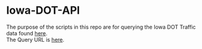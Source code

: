# Iowa-DOT-API

The purpose of the scripts in this repo are for querying the Iowa DOT Traffic data found [here](https://data.iowadot.gov/datasets/road-weather-information-system-rwis-traffic-data/data?orderBy=DATA_LAST_UPDATED).<br/>
The Query URL is [here](https://services.arcgis.com/8lRhdTsQyJpO52F1/arcgis/rest/services/RWIS_Traffic_Data_View/FeatureServer/0/query?where=1%3D1&outFields=*&outSR=4326&f=json).
